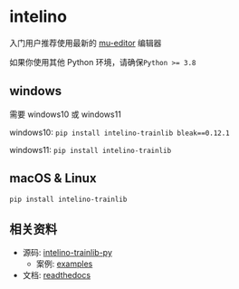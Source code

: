 # intelino

入门用户推荐使用最新的 [mu-editor](https://codewith.mu/en/download) 编辑器

如果你使用其他 Python 环境，请确保`Python >= 3.8`

## windows

需要 windows10 或 windows11

windows10: `pip install intelino-trainlib bleak==0.12.1`

windows11: `pip install intelino-trainlib`

## macOS & Linux

`pip install intelino-trainlib`

## 相关资料

-   源码: [intelino-trainlib-py](https://github.com/intelino-code/intelino-trainlib-py)
    -   案例: [examples](https://github.com/intelino-code/intelino-trainlib-py/tree/master/examples)
-   文档: [readthedocs](https://intelino-trainlib-async-py.readthedocs.io/en/latest/index.html)

